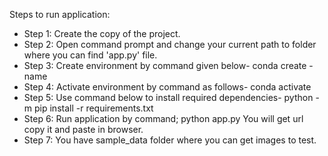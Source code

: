 Steps to run application:
- Step 1:	Create the copy of the project.
- Step 2: Open command prompt and change your current path 
to folder where you can find 'app.py' file.
- Step 3: Create environment by command given below-
conda create -name <environment name>
- Step 4: Activate environment by command as follows-
conda activate <environment name>
- Step 5: Use command below to install required dependencies-
python -m pip install -r requirements.txt
- Step 6: Run application by command;
python app.py
You will get url copy it and paste in browser.
- Step 7: You have sample_data folder where you can get images to test.
